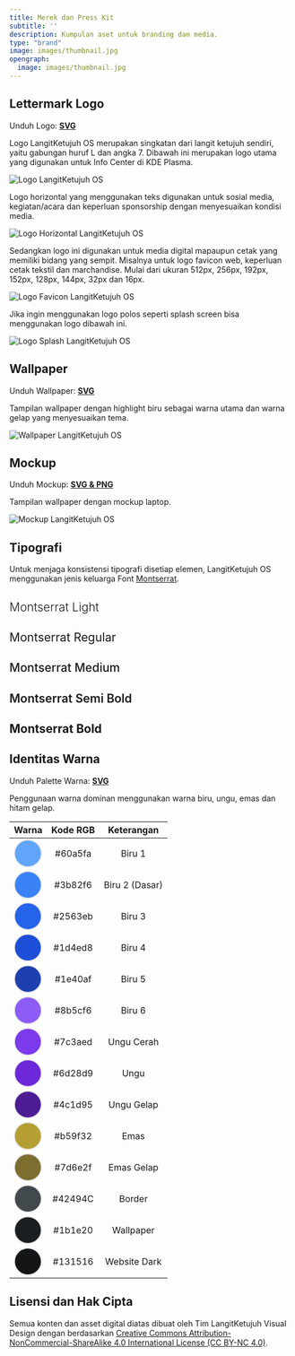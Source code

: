 ```yaml
---
title: Merek dan Press Kit
subtitle: ''
description: Kumpulan aset untuk branding dan media.
type: "brand"
image: images/thumbnail.jpg
opengraph:
  image: images/thumbnail.jpg
---
```


## Lettermark Logo

Unduh Logo: [**SVG**](/files/brand/logo_langitketujuh_1.0.tar.gz)

Logo LangitKetujuh OS merupakan singkatan dari langit ketujuh sendiri, yaitu gabungan huruf L dan angka 7. Dibawah ini merupakan logo utama yang digunakan untuk Info Center di KDE Plasma.

![Logo LangitKetujuh OS](/images/brand/logo_default.webp)

Logo horizontal yang menggunakan teks digunakan untuk sosial media, kegiatan/acara dan keperluan sponsorship dengan menyesuaikan kondisi media.

![Logo Horizontal LangitKetujuh OS](/images/brand/logo_horizontal.webp)

Sedangkan logo ini digunakan untuk media digital mapaupun cetak yang memiliki bidang yang sempit. Misalnya untuk logo favicon web, keperluan cetak tekstil dan marchandise. Mulai dari ukuran 512px, 256px, 192px, 152px, 128px, 144px, 32px dan 16px.

![Logo Favicon LangitKetujuh OS](/images/brand/logo_favicon.webp)

Jika ingin menggunakan logo polos seperti splash screen bisa menggunakan logo dibawah ini.

![Logo Splash LangitKetujuh OS](/images/brand/logo_splash.webp)

## Wallpaper

Unduh Wallpaper: [**SVG**](/files/brand/wallpaper_langitketujuh_1.0.tar.gz)

Tampilan wallpaper dengan highlight biru sebagai warna utama dan warna gelap yang menyesuaikan tema.

![Wallpaper LangitKetujuh OS](/images/brand/wallpaper_preview_langitketujuh.webp)

## Mockup

Unduh Mockup: [**SVG & PNG**](/files/brand/mockup_langitketujuh_1.0.tar.gz)

Tampilan wallpaper dengan mockup laptop.

![Mockup LangitKetujuh OS](/images/brand/mockup_langitketujuh.webp)

## Tipografi

Untuk menjaga konsistensi tipografi disetiap elemen, LangitKetujuh OS menggunakan jenis keluarga Font [Montserrat](https://fonts.google.com/specimen/Montserrat).

<div class="col-lg-12 mx-auto text-center">
  <h2 style="font-weight: 300;">Montserrat Light</h2>
  <h2 style="font-weight: 400;">Montserrat Regular</h2>
  <h2 style="font-weight: 500;">Montserrat Medium</h2>
  <h2 style="font-weight: 600;">Montserrat Semi Bold</h2>
  <h2 style="font-weight: 700;">Montserrat Bold</h2>
</div>

## Identitas Warna

Unduh Palette Warna: [**SVG**](/files/brand/palette_color_langitketujuh_1.0.tar.gz)

Penggunaan warna dominan menggunakan warna biru, ungu, emas dan hitam gelap.

| Warna | Kode RGB | Keterangan |
| :---: | :---: | :---: |
| <?xml?><svg width="50" height="50" viewBox="0 0 13.229 13.229"><circle cx="6.6145" cy="6.6145" r="6.360096" fill="#60a5fa" style="stroke:#e6e6e6;stroke-width:0.508808;"/></svg> | #60a5fa | Biru 1|
| <?xml?><svg width="50" height="50" viewBox="0 0 13.229 13.229"><circle cx="6.6145" cy="6.6145" r="6.360096" fill="#3b82f6" style="stroke:#e6e6e6;stroke-width:0.508808;"/></svg> | #3b82f6 | Biru 2 (Dasar) |
| <?xml?><svg width="50" height="50" viewBox="0 0 13.229 13.229"><circle cx="6.6145" cy="6.6145" r="6.360096" fill="#2563eb" style="stroke:#e6e6e6;stroke-width:0.508808;"/></svg> | #2563eb | Biru 3 |
| <?xml?><svg width="50" height="50" viewBox="0 0 13.229 13.229"><circle cx="6.6145" cy="6.6145" r="6.360096" fill="#1d4ed8" style="stroke:#e6e6e6;stroke-width:0.508808;"/></svg> | #1d4ed8 | Biru 4 |
| <?xml?><svg width="50" height="50" viewBox="0 0 13.229 13.229"><circle cx="6.6145" cy="6.6145" r="6.360096" fill="#1e40af" style="stroke:#e6e6e6;stroke-width:0.508808;"/></svg> | #1e40af | Biru 5 |
| <?xml?><svg width="50" height="50" viewBox="0 0 13.229 13.229"><circle cx="6.6145" cy="6.6145" r="6.360096" fill="#8b5cf6" style="stroke:#e6e6e6;stroke-width:0.508808;"/></svg> | #8b5cf6 | Biru 6 |
| <?xml?><svg width="50" height="50" viewBox="0 0 13.229 13.229"><circle cx="6.6145" cy="6.6145" r="6.360096" fill="#7c3aed" style="stroke:#e6e6e6;stroke-width:0.508808;"/></svg> | #7c3aed | Ungu Cerah |
| <?xml?><svg width="50" height="50" viewBox="0 0 13.229 13.229"><circle cx="6.6145" cy="6.6145" r="6.360096" fill="#6d28d9" style="stroke:#e6e6e6;stroke-width:0.508808;"/></svg> | #6d28d9 | Ungu |
| <?xml?><svg width="50" height="50" viewBox="0 0 13.229 13.229"><circle cx="6.6145" cy="6.6145" r="6.360096" fill="#4c1d95" style="stroke:#e6e6e6;stroke-width:0.508808;"/></svg> | #4c1d95 | Ungu Gelap |
| <?xml?><svg width="50" height="50" viewBox="0 0 13.229 13.229"><circle cx="6.6145" cy="6.6145" r="6.360096" fill="#b59f32" style="stroke:#e6e6e6;stroke-width:0.508808;"/></svg> | #b59f32 | Emas |
| <?xml?><svg width="50" height="50" viewBox="0 0 13.229 13.229"><circle cx="6.6145" cy="6.6145" r="6.360096" fill="#7d6e2f" style="stroke:#e6e6e6;stroke-width:0.508808;"/></svg> | #7d6e2f | Emas Gelap|
| <?xml?><svg width="50" height="50" viewBox="0 0 13.229 13.229"><circle cx="6.6145" cy="6.6145" r="6.360096" fill="#42494C" style="stroke:#e6e6e6;stroke-width:0.508808;"/></svg> | #42494C | Border |
| <?xml?><svg width="50" height="50" viewBox="0 0 13.229 13.229"><circle cx="6.6145" cy="6.6145" r="6.360096" fill="#1b1e20" style="stroke:#e6e6e6;stroke-width:0.508808;"/></svg> | #1b1e20 | Wallpaper |
| <?xml?><svg width="50" height="50" viewBox="0 0 13.229 13.229"><circle cx="6.6145" cy="6.6145" r="6.360096" fill="#131516" style="stroke:#e6e6e6;stroke-width:0.508808;"/></svg> | #131516 | Website Dark |

## Lisensi dan Hak Cipta

Semua konten dan asset digital diatas dibuat oleh Tim LangitKetujuh Visual Design dengan berdasarkan [Creative Commons Attribution-NonCommercial-ShareAlike 4.0 International License (CC BY-NC 4.0)](http://creativecommons.org/licenses/by-nc-sa/4.0/).
